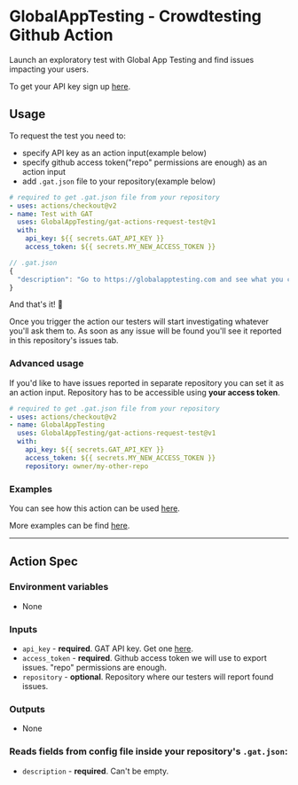 # GlobalAppTesting - Crowdtesting Github Action

Launch an exploratory test with Global App Testing and find issues impacting your users.

To get your API key sign up [here](https://go.globalapptesting.com/compare?hs_preview=rCyvmukc-45752713128).

## Usage

To request the test you need to:
  - specify API key as an action input(example below)
  - specify github access token("repo" permissions are enough) as an action input
  - add `.gat.json` file to your repository(example below)

```yaml
# required to get .gat.json file from your repository
- uses: actions/checkout@v2
- name: Test with GAT
  uses: GlobalAppTesting/gat-actions-request-test@v1
  with:
    api_key: ${{ secrets.GAT_API_KEY }}
    access_token: ${{ secrets.MY_NEW_ACCESS_TOKEN }}
```

```js
// .gat.json
{
  "description": "Go to https://globalapptesting.com and see what you can find!"
}
```

And that's it! 🎉

Once you trigger the action our testers will start investigating whatever you'll ask them to. As soon as any issue will be found you'll see it reported in this repository's issues tab.

### Advanced usage

If you'd like to have issues reported in separate repository you can set it as an action input. Repository has to be accessible using **your access token**.

```yaml
# required to get .gat.json file from your repository
- uses: actions/checkout@v2
- name: GlobalAppTesting
  uses: GlobalAppTesting/gat-actions-request-test@v1
  with:
    api_key: ${{ secrets.GAT_API_KEY }}
    access_token: ${{ secrets.MY_NEW_ACCESS_TOKEN }}
    repository: owner/my-other-repo
```

### Examples

You can see how this action can be used [here](https://github.com/GlobalAppTesting/gat-action-kickstarter).

More examples can be find [here](https://github.com/GlobalAppTesting/gat-actions-examples).

----
## Action Spec

### Environment variables
- None

### Inputs
- `api_key` - **required**. GAT API key. Get one [here](https://go.globalapptesting.com/speak-to-us).
- `access_token` - **required**. Github access token we will use to export issues. "repo" permissions are enough.
- `repository` - **optional**. Repository where our testers will report found issues.

### Outputs
- None

### Reads fields from config file inside your repository's `.gat.json`:
- `description` - **required**. Can't be empty.
